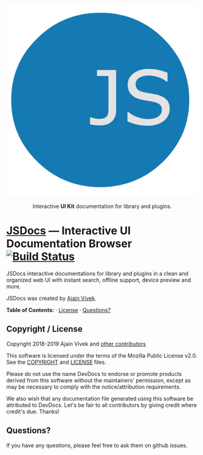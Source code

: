 <p align="center">
<a href="https://ajainvivek.github.io/jsdocs/" target="_blank">
<img alt="JSDocs" title="JSDocs" src="https://github.com/ajainvivek/jsdocs/blob/master/assets/logo.png" width="550">
</a>
</p>
<p align="center">Interactive <b>UI Kit</b> documentation for library and plugins.</p>

# [JSDocs](https://studio.jsdocs.io) — Interactive UI Documentation Browser [![Build Status](https://travis-ci.org/ajainvivek/jsdocs.svg?branch=master)](https://travis-ci.org/ajainvivek/jsdocs)

JSDocs interactive documentations for library and plugins in a clean and organized web UI with instant search, offline support, device preview and more.

JSDocs was created by [Ajain Vivek](https://github.com/ajainvivek).

**Table of Contents:** · [License](#copyright--license) · [Questions?](#questions)


## Copyright / License

Copyright 2018-2019 Ajain Vivek and [other contributors](https://github.com/ajainvivek/jsdocs/graphs/contributors)

This software is licensed under the terms of the Mozilla Public License v2.0. See the [COPYRIGHT](https://github.com/ajainvivek/jsdocs/blob/master/COPYRIGHT) and [LICENSE](https://github.com/ajainvivek/jsdocs/blob/master/LICENSE) files.

Please do not use the name DevDocs to endorse or promote products derived from this software without the maintainers' permission, except as may be necessary to comply with the notice/attribution requirements.

We also wish that any documentation file generated using this software be attributed to DevDocs. Let's be fair to all contributors by giving credit where credit's due. Thanks!

## Questions?

If you have any questions, please feel free to ask them on github issues.
